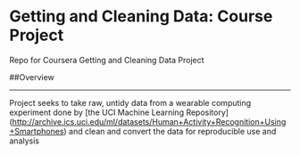 Getting and Cleaning Data: Course Project
==================================================

Repo for Coursera Getting and Cleaning Data Project

##Overview

****************************

Project seeks to take raw, untidy data from a wearable computing experiment done by [the UCI Machine Learning Repository] (http://archive.ics.uci.edu/ml/datasets/Human+Activity+Recognition+Using+Smartphones) and clean and convert the data for reproducible use and analysis
